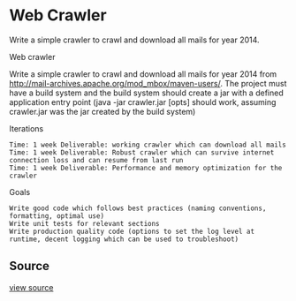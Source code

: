 # Web Crawler

Write a simple crawler to crawl and download all mails for year 2014.

Web crawler

Write a simple crawler to crawl and download all mails for year 2014 from http://mail-archives.apache.org/mod_mbox/maven-users/. The project must have a build system and the build system should create a jar with a defined application entry point (java -jar crawler.jar [opts] should work, assuming crawler.jar was the jar created by the build system)

Iterations

    Time: 1 week Deliverable: working crawler which can download all mails
    Time: 1 week Deliverable: Robust crawler which can survive internet connection loss and can resume from last run
    Time: 1 week Deliverable: Performance and memory optimization for the crawler

Goals

    Write good code which follows best practices (naming conventions, formatting, optimal use)
    Write unit tests for relevant sections
    Write production quality code (options to set the log level at runtime, decent logging which can be used to troubleshoot)



## Source

 [view source](http://mail-archives.apache.org/mod_mbox/maven-users/)
